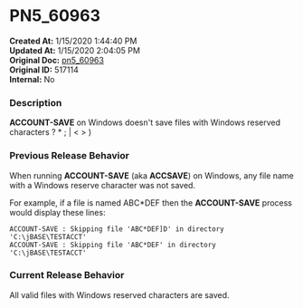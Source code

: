 # PN5_60963

**Created At:** 1/15/2020 1:44:40 PM  
**Updated At:** 1/15/2020 2:04:05 PM  
**Original Doc:** [pn5_60963](https://docs.jbase.com/88391-5-7-6-release-notes/pn5_60963)  
**Original ID:** 517114  
**Internal:** No  


### Description

**ACCOUNT-SAVE** on Windows doesn't save files with Windows reserved characters ? \* ; | &lt; &gt; )



### Previous Release Behavior

When running **ACCOUNT-SAVE** (aka **ACCSAVE**) on Windows, any file name with a Windows reserve character was not saved.

For example, if a file is named ABC\*DEF then the **ACCOUNT-SAVE** process would display these lines:

```
ACCOUNT-SAVE : Skipping file 'ABC*DEF]D' in directory 'C:\jBASE\TESTACCT'
ACCOUNT-SAVE : Skipping file 'ABC*DEF' in directory 'C:\jBASE\TESTACCT'
```



### Current Release Behavior

All valid files with Windows reserved characters are saved.
